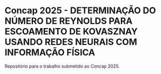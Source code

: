 # Concap 2025 - DETERMINAÇÃO DO NÚMERO DE REYNOLDS PARA ESCOAMENTO DE KOVASZNAY USANDO REDES NEURAIS COM INFORMAÇÃO FÍSICA

Repositório para o trabalho submetido ao Concap 2025.
